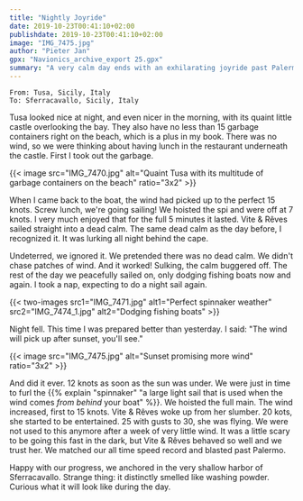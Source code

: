 ```yaml
---
title: "Nightly Joyride"
date: 2019-10-23T00:41:10+02:00
publishdate: 2019-10-23T00:41:10+02:00
image: "IMG_7475.jpg"
author: "Pieter Jan"
gpx: "Navionics_archive_export 25.gpx"
summary: "A very calm day ends with an exhilarating joyride past Palermo."
---
```


`From: Tusa, Sicily, Italy`<br/>
`To: Sferracavallo, Sicily, Italy`

Tusa looked nice at night, and even nicer in the morning, with its quaint little castle overlooking the bay. They also have no less than 15 garbage containers right on the beach, which is a plus in my book. There was no wind, so we were thinking about having lunch in the restaurant underneath the castle. First I took out the garbage.

{{< image src="IMG_7470.jpg" alt="Quaint Tusa with its multitude of garbage containers on the beach" ratio="3x2" >}}

When I came back to the boat, the wind had picked up to the perfect 15 knots. Screw lunch, we're going sailing! We hoisted the spi and were off at 7 knots. I very much enjoyed that for the full 5 minutes it lasted. Vite & Rêves sailed straight into a dead calm. The same dead calm as the day before, I recognized it. It was lurking all night behind the cape.

Undeterred, we ignored it. We pretended there was no dead calm. We didn't chase patches of wind. And it worked! Sulking, the calm buggered off. The rest of the day we peacefully sailed on, only dodging fishing boats now and again. I took a nap, expecting to do a night sail again.

{{< two-images src1="IMG_7471.jpg" alt1="Perfect spinnaker weather" src2="IMG_7474_1.jpg" alt2="Dodging fishing boats" >}}

Night fell. This time I was prepared better than yesterday. I said: "The wind will pick up after sunset, you'll see."

{{< image src="IMG_7475.jpg" alt="Sunset promising more wind" ratio="3x2" >}}

And did it ever. 12 knots as soon as the sun was under. We were just in time to furl the {{% explain "spinnaker" "a large light sail that is used when the wind comes _from behind_ your boat" %}}. We hoisted the full main. The wind increased, first to 15 knots. Vite & Rêves woke up from her slumber. 20 kots, she started to be entertained. 25 with gusts to 30, she was flying. We were not used to this anymore after a week of very little wind. It was a little scary to be going this fast in the dark, but Vite & Rêves behaved so well and we trust her. We matched our all time speed record and blasted past Palermo.

Happy with our progress, we anchored in the very shallow harbor of Sferracavallo. Strange thing: it distinctly smelled like washing powder. Curious what it will look like during the day.
